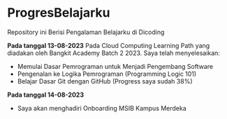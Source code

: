 # ProgresBelajarku
Repository ini Berisi Pengalaman Belajarku di Dicoding

**Pada tanggal 13-08-2023**
Pada Cloud Computing Learning Path yang diadakan oleh Bangkit Academy Batch 2 2023. Saya telah menyelesaikan:
- Memulai Dasar Pemrograman untuk Menjadi Pengembang Software
- Pengenalan ke Logika Pemrograman (Programming Logic 101)
- Belajar Dasar Git dengan GitHub (Progress saya sudah 38%)

**Pada tanggal 14-08-2023**
- Saya akan menghadiri Onboarding MSIB Kampus Merdeka
